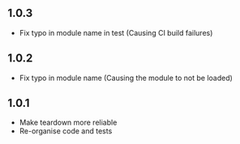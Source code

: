 ## 1.0.3
 - Fix typo in module name in test (Causing CI build failures)

 ## 1.0.2
 - Fix typo in module name (Causing the module to not be loaded)

## 1.0.1
 - Make teardown more reliable
 - Re-organise code and tests
